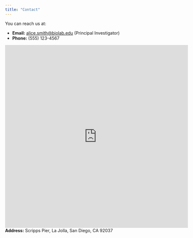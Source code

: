 ```yaml
---
title: "Contact"
---
```


You can reach us at:

*   **Email:** [alice.smith@biolab.edu](mailto:alice.smith@biolab.edu) (Principal Investigator)
*   **Phone:** (555) 123-4567




<div class="contact-grid">
  <div class="contact-map">
    <iframe width="600" height="600" frameborder="0" scrolling="no" src="https://www.openstreetmap.org/export/embed.html?bbox=-117.255%2C32.865%2C-117.253%2C32.867&amp;layer=hot&amp;marker=32.866%2C-117.254"></iframe>
  </div>
  <div class="contact-details">
    <b>Address:</b> Scripps Pier, La Jolla, San Diego, CA 92037
  </div>
</div>
